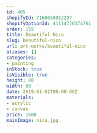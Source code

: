 ```yaml
---
id: 405
shopifyId: 7160658952297
shopifyOptionId: 41114770374761
order: 155
title: Beautiful Nico
slug: beautiful-nico
url: art-works/beautiful-nico
aliases: []
categories:
- painting
inStock: true
isVisible: true
height: 80
width: 60
date: 2019-01-01T00:00:00Z
materials:
- acrylic
- canvas
price: 1600
mainImage: nico.jpg
---
```

